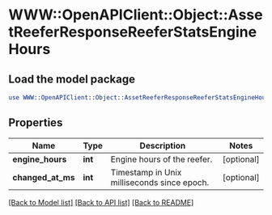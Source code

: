 # WWW::OpenAPIClient::Object::AssetReeferResponseReeferStatsEngineHours

## Load the model package
```perl
use WWW::OpenAPIClient::Object::AssetReeferResponseReeferStatsEngineHours;
```

## Properties
Name | Type | Description | Notes
------------ | ------------- | ------------- | -------------
**engine_hours** | **int** | Engine hours of the reefer. | [optional] 
**changed_at_ms** | **int** | Timestamp in Unix milliseconds since epoch. | [optional] 

[[Back to Model list]](../README.md#documentation-for-models) [[Back to API list]](../README.md#documentation-for-api-endpoints) [[Back to README]](../README.md)


